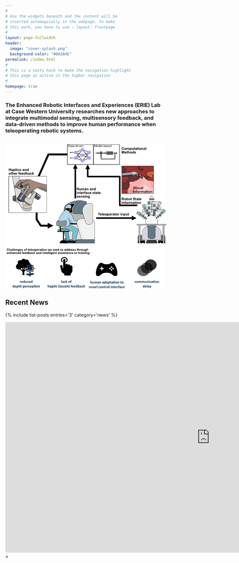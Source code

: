 ```yaml
---
#
# Use the widgets beneath and the content will be
# inserted automagically in the webpage. To make
# this work, you have to use › layout: frontpage
#
layout: page-fullwidth
header:
  image: "cover-splash.png"
  background-color: "#0A304E"
permalink: /index.html
#
# This is a nasty hack to make the navigation highlight
# this page as active in the topbar navigation
#
homepage: true
---
```


<h3>The Enhanced Robotic Interfaces and Experiences (ERIE) Lab at Case Western University researches new approaches to integrate multimodal sensing, multisensory feedback, and data-driven methods to improve human performance when teleoperating robotic systems.</h3>
<br>
<img src="/images/ERIE_Concept.png" alt="ERIE Lab Research Concept">


## Recent News

{% include list-posts entries='3' category='news' %}

<div id="videoModal" class="reveal-modal large" data-reveal="">
  <div class="flex-video widescreen vimeo" style="display: block;">
    <iframe width="1280" height="720" src="https://www.youtube.com/embed/3b5zCFSmVvU" frameborder="0" allowfullscreen></iframe>
  </div>
  <a class="close-reveal-modal">&#215;</a>
</div>
